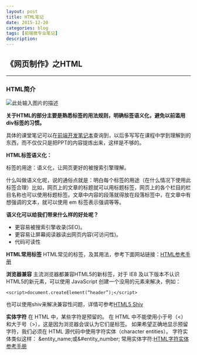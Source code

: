 ```yaml
---
layout: post
title: HTML笔记
date: 2015-12-20
categories: blog
tags: [前端微专业笔记]
description: 
---
```


## 《网页制作》之HTML
----------
### HTML简介

![此处输入图片的描述][1]

**关于HTML的部分主要是熟悉标签的用法规则，明确标签语义化，避免以前滥用div标签的习惯。**

具体的课堂笔记可以在[前端开发笔记本][2]查询到，以后多写写在课程中学到理解到的东西，而不仅仅只是把PPT的内容提炼出来，这样是不够的。

**HTML标签语义化：**

标签的用途：语义化，让网页更好的被搜索引擎理解。

什么叫做语义化呢，说的通俗点就是：明白每个标签的用途（在什么情况下使用此标签合理）比如，网页上的文章的标题就可以用标题标签，网页上的各个栏目的栏目名称也可以使用标题标签。文章中内容的段落就得放在段落标签中，在文章中有想强调的文本，就可以使用 em 标签表示强调等等。

**语义化可以给我们带来什么样的好处呢？**

 - 更容易被搜索引擎收录(SEO)。
 - 更容易让屏幕阅读器读出网页内容(可访问性)。
 - 代码可读性

**HTML常用标签**
HTML常见的标签，及其用法，参考下面网站链接：[HTML参考手册][3]

**浏览器兼容**
主流浏览器都兼容HTML5的新标签，对于 IE8 及以下版本不认识 HTML5的新元素，可以使用 JavaScript 创建一个没用的元素来解决，例如：
```
<script>document.createElement(“header”);</script>
```
也可以使用shiv来解决兼容性问题，详情可参考[HTML5 Shiv][4]

**实体字符**
在 HTML 中，某些字符是预留的。
在 HTML 中不能使用小于号（<）和大于号（>），这是因为浏览器会误认为它们是标签。
如果希望正确地显示预留字符，我们必须在 HTML 源代码中使用字符实体（character entities）。
字符实体类似这样：
&entity_name;或&#entity_number;
常用实体字符:[HTML字符实体参考手册][5]
 


  [1]: http://wiki.jikexueyuan.com/project/fend_note/images/H/html-overview.png
  [2]: http://wiki.jikexueyuan.com/project/fend_note/
  [3]: http://www.runoob.com/tags/html-reference.html
  [4]: https://github.com/afarkas/html5shiv
  [5]: http://www.runoob.com/tags/ref-entities.html
